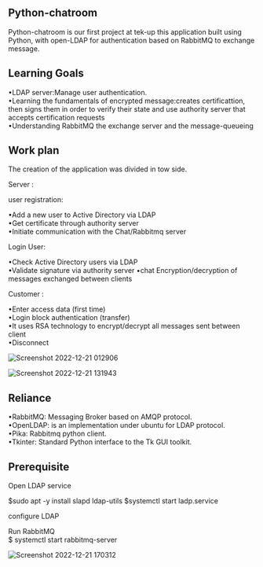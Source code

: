

## Python-chatroom

Python-chatroom is our first project at tek-up this application built using Python, with open-LDAP for authentication based on RabbitMQ to exchange message.




## Learning Goals 
•LDAP server:Manage user authentication.   
•Learning the fundamentals of encrypted message:creates certificattion, then signs them in order to verify their state and use authority server that accepts certification requests    
•Understanding RabbitMQ the exchange server and the  message-queueing
## Work plan
The creation of the application was divided in tow side.

Server :   

user registration:    

•Add a new user to Active Directory via LDAP  
•Get certificate through authority server  
•Initiate communication with the Chat/Rabbitmq server

Login User:  

•Check Active Directory users via LDAP  
•Validate signature via authority server
•chat Encryption/decryption of messages exchanged between clients

Customer :

•Enter access data (first time)  
•Login block authentication (transfer)     
•It uses RSA technology to encrypt/decrypt all messages sent between client       
•Disconnect 

![Screenshot 2022-12-21 012906](https://user-images.githubusercontent.com/121107500/208949531-ed9b359c-baf8-43e9-bdb8-eb535358ba34.png)

![Screenshot 2022-12-21 131943](https://user-images.githubusercontent.com/121107500/208949893-1aff5111-496d-4565-a9fe-143e3c8c2058.png)

## Reliance

•RabbitMQ: Messaging Broker based on AMQP protocol.       
•OpenLDAP: is an implementation under ubuntu for LDAP protocol.  
•Pika: Rabbitmq python client.              
•Tkinter: Standard Python interface to the Tk GUI toolkit.


## Prerequisite

Open LDAP service 
 
$sudo apt -y install slapd ldap-utils 
$systemctl start ladp.service 

configure LDAP 





Run RabbitMQ  
$ systemctl start rabbitmq-server

![Screenshot 2022-12-21 170312](https://user-images.githubusercontent.com/121107500/208950223-118fb5cd-c8cd-4fd6-8117-f83a2179dc9e.png)

